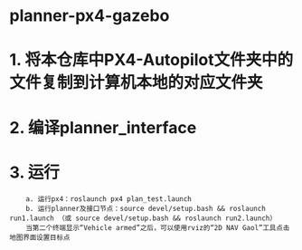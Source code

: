 # planner-px4-gazebo
# 1. 将本仓库中PX4-Autopilot文件夹中的文件复制到计算机本地的对应文件夹
# 2. 编译planner_interface
# 3. 运行
        a. 运行px4：roslaunch px4 plan_test.launch
        b. 运行planner及接口节点：source devel/setup.bash && roslaunch run1.launch （或 source devel/setup.bash && roslaunch run2.launch）
        当第二个终端显示“Vehicle armed”之后，可以使用rviz的“2D NAV Gaol”工具点击地图界面设置目标点
